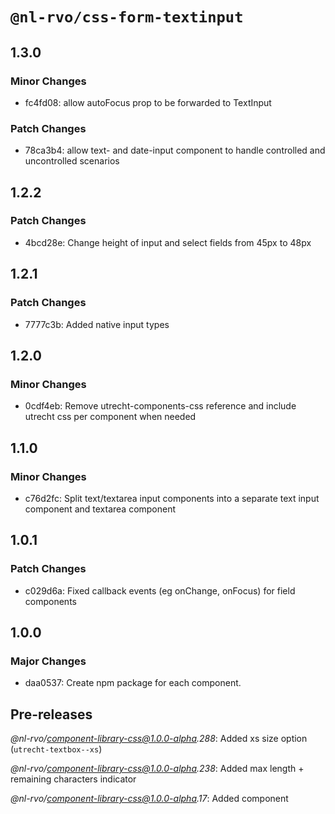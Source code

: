 # `@nl-rvo/css-form-textinput`

## 1.3.0

### Minor Changes

- fc4fd08: allow autoFocus prop to be forwarded to TextInput

### Patch Changes

- 78ca3b4: allow text- and date-input component to handle controlled and uncontrolled scenarios

## 1.2.2

### Patch Changes

- 4bcd28e: Change height of input and select fields from 45px to 48px

## 1.2.1

### Patch Changes

- 7777c3b: Added native input types

## 1.2.0

### Minor Changes

- 0cdf4eb: Remove utrecht-components-css reference and include utrecht css per component when needed

## 1.1.0

### Minor Changes

- c76d2fc: Split text/textarea input components into a separate text input component and textarea component

## 1.0.1

### Patch Changes

- c029d6a: Fixed callback events (eg onChange, onFocus) for field components

## 1.0.0

### Major Changes

- daa0537: Create npm package for each component.

## Pre-releases

_@nl-rvo/component-library-css@1.0.0-alpha.288_:
Added xs size option (`utrecht-textbox--xs`)

_@nl-rvo/component-library-css@1.0.0-alpha.238_:
Added max length + remaining characters indicator

_@nl-rvo/component-library-css@1.0.0-alpha.17_:
Added component
